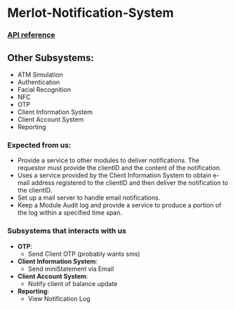 # Merlot-Notification-System
###  <a href="https://github.com/littleNeuronCell/Merlot-Notification-System/blob/master/Api.md" target="_blank">API reference</a>
## Other Subsystems:
- ATM Simulation
- Authentication
- Facial Recognition
- NFC
- OTP
- Client Information System
- Client Account System
- Reporting

### Expected from us:
- Provide a service to other modules to deliver notifications. The requestor must provide the clientID and the content of the notification.
- Uses a service provided by the Client Information System to obtain e-mail address registered to the clientID and then deliver the notification to the clientID.
- Set up a mail server to handle email notifications.
- Keep a Module Audit log and provide a service to produce a portion of the log within a specified time span. 

### Subsystems that interacts with us

- **OTP**:
  - Send Client OTP (probably wants sms)
- **Client Information System**:
  - Send miniStatement via Email
- **Client Account System**:
  - Notify client of balance update
- **Reporting**:
  - View Notification Log
